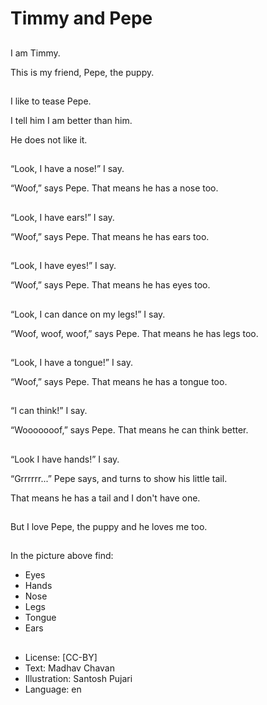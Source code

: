 # Timmy and Pepe

##
I am Timmy.

This is my friend, Pepe, the puppy.

##
I like to tease Pepe.

I tell him I am better than him.

He does not like it.

##
“Look, I have a nose!” I say.

“Woof,” says Pepe. That means he has a nose too.

##
“Look, I have ears!” I say.

“Woof,” says Pepe. That means he has ears too.

##
“Look, I have eyes!” I say.

“Woof,” says Pepe. That means he has eyes too.

##
“Look, I can dance on my legs!” I say.

“Woof, woof, woof,” says Pepe. That means he has legs too.

##
“Look, I have a tongue!” I say.

“Woof,” says Pepe. That means he has a tongue too.

##
“I can think!” I say.

“Wooooooof,” says Pepe. That means he can think better.

##
“Look I have hands!” I say.

“Grrrrrr...” Pepe says, and turns to show his little tail.

That means he has a tail and I don't have one.

##
But I love Pepe, the puppy and he loves me too.

##
In the picture above find:

* Eyes
* Hands
* Nose
* Legs
* Tongue
* Ears

##
* License: [CC-BY]
* Text: Madhav Chavan
* Illustration: Santosh Pujari
* Language: en
